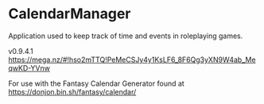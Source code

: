 # CalendarManager
Application used to keep track of time and events in roleplaying games.


v0.9.4.1 https://mega.nz/#!hso2mTTQ!PeMeCSJy4y1KsLF6_8F6Qg3yXN9W4ab_MeqwKD-YVnw

For use with the Fantasy Calendar Generator found at https://donjon.bin.sh/fantasy/calendar/
